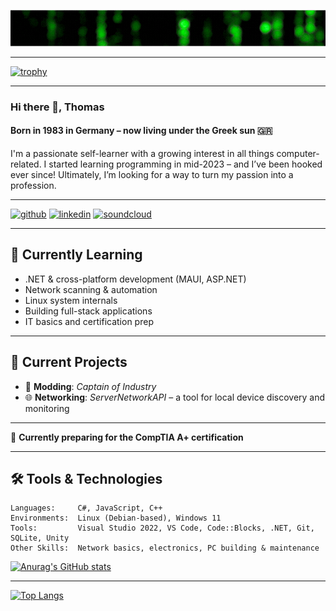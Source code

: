 ![Born in 1983 in Germany – now living under the Greek sun 🇬🇷  ](https://github.com/DRgreenT/DrGreenT/blob/master/banner_1.gif)

---

[![trophy](https://github-profile-trophy.vercel.app/?username=DrGreenT)](https://github.com/ryo-ma/github-profile-trophy)

---

### Hi there 👋, Thomas
#### Born in 1983 in Germany – now living under the Greek sun 🇬🇷  

I'm a passionate self-learner with a growing interest in all things computer-related.  I started learning programming in mid-2023 – and I’ve been hooked ever since!
Ultimately, I’m looking for a way to turn my passion into a profession.

---

[<img src='https://cdn.jsdelivr.net/npm/simple-icons@3.0.1/icons/github.svg' alt='github' height='40'>](https://github.com/DrGreenT)  [<img src='https://cdn.jsdelivr.net/npm/simple-icons@3.0.1/icons/linkedin.svg' alt='linkedin' height='40'>](https://www.linkedin.com/in/www.linkedin.com/in/thomas-just-5136772a5/)  [<img src='https://cdn.jsdelivr.net/npm/simple-icons@3.0.1/icons/soundcloud.svg' alt='soundcloud' height='40'>](https://soundcloud.com/thomasjust) 

---

## 🌱 Currently Learning

- .NET & cross-platform development (MAUI, ASP.NET)  
- Network scanning & automation  
- Linux system internals  
- Building full-stack applications 
- IT basics and certification prep

---

## 🔧 Current Projects

- 🧩 **Modding**: *Captain of Industry*  
- 🌐 **Networking**: *ServerNetworkAPI* – a tool for local device discovery and monitoring

---

🎯 **Currently preparing for the CompTIA A+ certification**

---
## 🛠️ Tools & Technologies

```plaintext
Languages:     C#, JavaScript, C++
Environments:  Linux (Debian-based), Windows 11
Tools:         Visual Studio 2022, VS Code, Code::Blocks, .NET, Git, SQLite, Unity
Other Skills:  Network basics, electronics, PC building & maintenance
```

[![Anurag's GitHub stats](https://github-readme-stats.vercel.app/api?username=DrGreenT&show_icons=true&count_private=true)](https://github.com/anuraghazra/github-readme-stats)

---

[![Top Langs](https://github-readme-stats.vercel.app/api/top-langs/?username=DrGreenT)](https://github.com/anuraghazra/github-readme-stats)
<!--

![GitHub stats](https://github-readme-stats.vercel.app/api?username=DrGreenT&show_icons=true&count_private=true)  

![GitHub metrics](https://metrics.lecoq.io/DrGreenT)  

![GitHub streak stats](https://streak-stats.demolab.com/?user=DrGreenT)-->  


